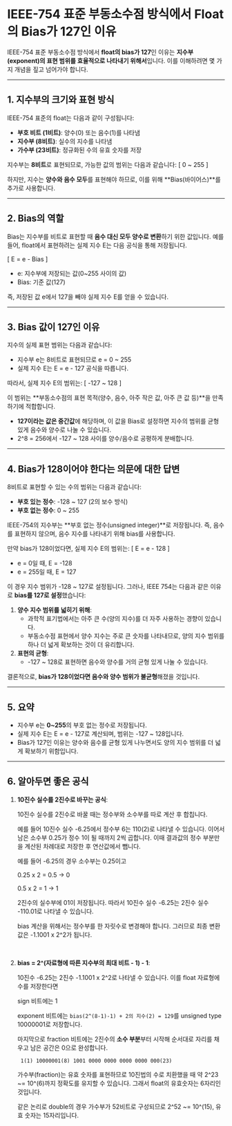 # IEEE-754 표준 부동소수점 방식에서 Float의 Bias가 127인 이유

IEEE-754 표준 부동소수점 방식에서 **float의 bias가 127**인 이유는 **지수부(exponent)의 표현 범위를 효율적으로 나타내기 위해서**입니다. 이를 이해하려면 몇 가지 개념을 짚고 넘어가야 합니다.

---

## 1. 지수부의 크기와 표현 방식
IEEE-754 표준의 float는 다음과 같이 구성됩니다:
- **부호 비트 (1비트)**: 양수(0) 또는 음수(1)를 나타냄
- **지수부 (8비트)**: 실수의 지수를 나타냄
- **가수부 (23비트)**: 정규화된 수의 유효 숫자를 저장

지수부는 **8비트**로 표현되므로, 가능한 값의 범위는 다음과 같습니다:
\[
0 ~ 255
\]

하지만, 지수는 **양수와 음수 모두**를 표현해야 하므로, 이를 위해 **Bias(바이어스)**를 추가로 사용합니다.

---

## 2. Bias의 역할
Bias는 지수부를 비트로 표현할 때 **음수 대신 모두 양수로 변환**하기 위한 값입니다. 예를 들어, float에서 표현하려는 실제 지수 E는 다음 공식을 통해 저장됩니다.

\[
E = e - Bias
\]

- e: 지수부에 저장되는 값(0~255 사이의 값)
- Bias: 기준 값(127)

즉, 저장된 값 e에서 127을 빼야 실제 지수 E를 얻을 수 있습니다.

---

## 3. Bias 값이 127인 이유
지수의 실제 표현 범위는 다음과 같습니다:
- 지수부 e는 8비트로 표현되므로 e = 0 ~ 255
- 실제 지수 E는 E = e - 127 공식을 따릅니다.

따라서, 실제 지수 E의 범위는:
\[
-127 ~ 128
\]

이 범위는 **부동소수점의 표현 목적(양수, 음수, 아주 작은 값, 아주 큰 값 등)**을 만족하기에 적합합니다.

- **127이라는 값은 중간값**에 해당하며, 이 값을 Bias로 설정하면 지수의 범위를 균형 있게 음수와 양수로 나눌 수 있습니다.
- 2^8 = 256에서 -127 ~ 128 사이를 양수/음수로 공평하게 분배합니다.

---

## 4. Bias가 128이어야 한다는 의문에 대한 답변
8비트로 표현할 수 있는 수의 범위는 다음과 같습니다:
- **부호 있는 정수**: -128 ~ 127 (2의 보수 방식)
- **부호 없는 정수**: 0 ~ 255

IEEE-754의 지수부는 **부호 없는 정수(unsigned integer)**로 저장됩니다. 즉, 음수를 표현하지 않으며, 음수 지수를 나타내기 위해 bias를 사용합니다.

만약 bias가 128이었다면, 실제 지수 E의 범위는:
\[
E = e - 128
\]

- e = 0일 때, E = -128
- e = 255일 때, E = 127

이 경우 지수 범위가 -128 ~ 127로 설정됩니다. 그러나, IEEE 754는 다음과 같은 이유로 **bias를 127로 설정**했습니다:

1. **양수 지수 범위를 넓히기 위해**:
    - 과학적 표기법에서는 아주 큰 수(양의 지수)를 더 자주 사용하는 경향이 있습니다.
    - 부동소수점 표현에서 양수 지수는 주로 큰 숫자를 나타내므로, 양의 지수 범위를 하나 더 넓게 확보하는 것이 더 유리합니다.
2. **표현의 균형**:
    - -127 ~ 128로 표현하면 음수와 양수를 거의 균형 있게 나눌 수 있습니다.

결론적으로, **bias가 128이었다면 음수와 양수 범위가 불균형**해졌을 것입니다.

---

## 5. 요약
- 지수부 e는 **0~255**의 부호 없는 정수로 저장됩니다.
- 실제 지수 E는 E = e - 127로 계산되며, 범위는 -127 ~ 128입니다.
- Bias가 127인 이유는 양수와 음수를 균형 있게 나누면서도 양의 지수 범위를 더 넓게 확보하기 위함입니다.

---

## 6. 알아두면 좋은 공식

1. **10진수 실수를 2진수로 바꾸는 공식**:

    10진수 실수를 2진수로 바꿀 때는 정수부와 소수부를 따로 계산 후 합칩니다.
    
    예를 들어 10진수 실수 -6.25에서 정수부 6는 110(2)로 나타낼 수 있습니다. 이어서 남은 소수부 0.25가 정수 1이 될 때까지 2씩 곱합니다. 이때 결과값의 정수 부분만을 계산된 차례대로 저장한 후 연산값에서 뺍니다.

    예를 들어 -6.25의 경우 소수부는 0.25이고

    0.25 x 2 = 0.5 -> 0

    0.5 x 2 = 1    -> 1

    2진수의 실수부에 01이 저장됩니다. 따라서 10진수 실수 -6.25는 2진수 실수 -110.01로 나타낼 수 있습니다.

    bias 계산을 위해서는 정수부를 한 자릿수로 변경해야 합니다. 그러므로 최종 변환 값은 -1.1001 x 2^2가 됩니다.

<br>

2. **bias = 2^(자료형에 따른 지수부의 최대 비트 - 1) - 1**:

    10진수 -6.25는 2진수 -1.1001 x 2^2로 나타낼 수 있습니다. 이를 float 자료형에 수를 저장한다면
    
    sign 비트에는 1
    
    exponent 비트에는 `bias(2^(8-1)-1) + 2의 지수(2) = 129`를 unsigned type 10000001로 저장합니다.

    마지막으로 fraction 비트에는 2진수의 **소수 부분**부터 시작해 순서대로 자리를 채우고 남은 공간은 0으로 완성합니다.

        1(1) 10000001(8) 1001 0000 0000 0000 0000 000(23)

    가수부(fraction)는 유효 숫자를 표현하므로 10진법의 수로 치환했을 때 약 2^23 ~= 10^(6)까지 정확도를 유지할 수 있습니다. 그래서 float의 유효숫자는 6자리인 것입니다.

    같은 논리로 double의 경우 가수부가 52비트로 구성되므로 2^52 ~= 10^(15), 유효 숫자는 15자리입니다.